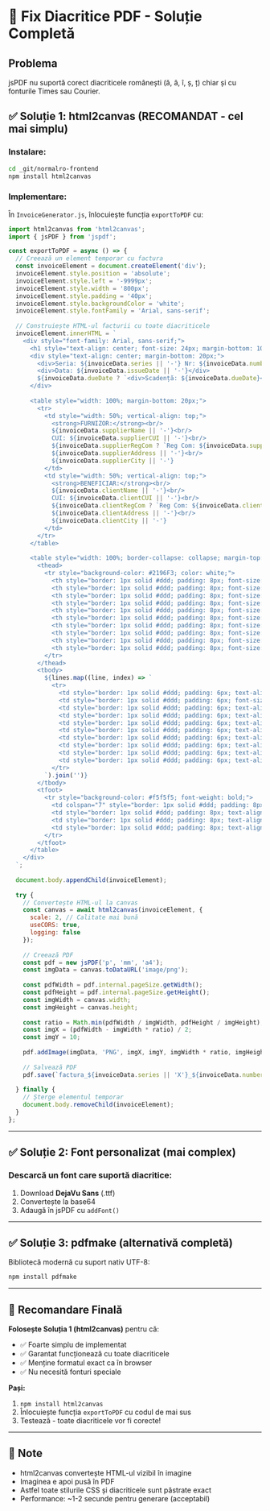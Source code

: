 # 🔧 Fix Diacritice PDF - Soluție Completă

## Problema
jsPDF nu suportă corect diacriticele românești (ă, â, î, ș, ț) chiar și cu fonturile Times sau Courier.

## ✅ Soluție 1: html2canvas (RECOMANDAT - cel mai simplu)

### Instalare:
```bash
cd _git/normalro-frontend
npm install html2canvas
```

### Implementare:
În `InvoiceGenerator.js`, înlocuiește funcția `exportToPDF` cu:

```javascript
import html2canvas from 'html2canvas';
import { jsPDF } from 'jspdf';

const exportToPDF = async () => {
  // Creează un element temporar cu factura
  const invoiceElement = document.createElement('div');
  invoiceElement.style.position = 'absolute';
  invoiceElement.style.left = '-9999px';
  invoiceElement.style.width = '800px';
  invoiceElement.style.padding = '40px';
  invoiceElement.style.backgroundColor = 'white';
  invoiceElement.style.fontFamily = 'Arial, sans-serif';
  
  // Construiește HTML-ul facturii cu toate diacriticele
  invoiceElement.innerHTML = `
    <div style="font-family: Arial, sans-serif;">
      <h1 style="text-align: center; font-size: 24px; margin-bottom: 10px;">FACTURĂ</h1>
      <div style="text-align: center; margin-bottom: 20px;">
        <div>Seria: ${invoiceData.series || '-'} Nr: ${invoiceData.number || '-'}</div>
        <div>Data: ${invoiceData.issueDate || '-'}</div>
        ${invoiceData.dueDate ? `<div>Scadență: ${invoiceData.dueDate}</div>` : ''}
      </div>
      
      <table style="width: 100%; margin-bottom: 20px;">
        <tr>
          <td style="width: 50%; vertical-align: top;">
            <strong>FURNIZOR:</strong><br/>
            ${invoiceData.supplierName || '-'}<br/>
            CUI: ${invoiceData.supplierCUI || '-'}<br/>
            ${invoiceData.supplierRegCom ? `Reg Com: ${invoiceData.supplierRegCom}<br/>` : ''}
            ${invoiceData.supplierAddress || '-'}<br/>
            ${invoiceData.supplierCity || '-'}
          </td>
          <td style="width: 50%; vertical-align: top;">
            <strong>BENEFICIAR:</strong><br/>
            ${invoiceData.clientName || '-'}<br/>
            CUI: ${invoiceData.clientCUI || '-'}<br/>
            ${invoiceData.clientRegCom ? `Reg Com: ${invoiceData.clientRegCom}<br/>` : ''}
            ${invoiceData.clientAddress || '-'}<br/>
            ${invoiceData.clientCity || '-'}
          </td>
        </tr>
      </table>
      
      <table style="width: 100%; border-collapse: collapse; margin-top: 20px;">
        <thead>
          <tr style="background-color: #2196F3; color: white;">
            <th style="border: 1px solid #ddd; padding: 8px; font-size: 10px;">Nr.</th>
            <th style="border: 1px solid #ddd; padding: 8px; font-size: 10px;">Produs/Serviciu</th>
            <th style="border: 1px solid #ddd; padding: 8px; font-size: 10px;">Cant.</th>
            <th style="border: 1px solid #ddd; padding: 8px; font-size: 10px;">Preț Net</th>
            <th style="border: 1px solid #ddd; padding: 8px; font-size: 10px;">TVA%</th>
            <th style="border: 1px solid #ddd; padding: 8px; font-size: 10px;">Suma TVA</th>
            <th style="border: 1px solid #ddd; padding: 8px; font-size: 10px;">Preț Brut</th>
            <th style="border: 1px solid #ddd; padding: 8px; font-size: 10px;">Total Net</th>
            <th style="border: 1px solid #ddd; padding: 8px; font-size: 10px;">Total TVA</th>
            <th style="border: 1px solid #ddd; padding: 8px; font-size: 10px;">Total Brut</th>
          </tr>
        </thead>
        <tbody>
          ${lines.map((line, index) => `
            <tr>
              <td style="border: 1px solid #ddd; padding: 6px; text-align: center; font-size: 9px;">${index + 1}</td>
              <td style="border: 1px solid #ddd; padding: 6px; font-size: 9px;">${line.product || '-'}</td>
              <td style="border: 1px solid #ddd; padding: 6px; text-align: center; font-size: 9px;">${line.quantity}</td>
              <td style="border: 1px solid #ddd; padding: 6px; text-align: right; font-size: 9px;">${line.unitNetPrice} RON</td>
              <td style="border: 1px solid #ddd; padding: 6px; text-align: center; font-size: 9px;">${line.vatRate}%</td>
              <td style="border: 1px solid #ddd; padding: 6px; text-align: right; font-size: 9px;">${calculateLineVat(line)} RON</td>
              <td style="border: 1px solid #ddd; padding: 6px; text-align: right; font-size: 9px;">${line.unitGrossPrice} RON</td>
              <td style="border: 1px solid #ddd; padding: 6px; text-align: right; font-size: 9px;">${calculateLineTotal(line, 'net')} RON</td>
              <td style="border: 1px solid #ddd; padding: 6px; text-align: right; font-size: 9px;">${calculateLineTotal(line, 'vat')} RON</td>
              <td style="border: 1px solid #ddd; padding: 6px; text-align: right; font-size: 9px;">${calculateLineTotal(line, 'gross')} RON</td>
            </tr>
          `).join('')}
        </tbody>
        <tfoot>
          <tr style="background-color: #f5f5f5; font-weight: bold;">
            <td colspan="7" style="border: 1px solid #ddd; padding: 8px; font-size: 10px;">TOTAL FACTURĂ</td>
            <td style="border: 1px solid #ddd; padding: 8px; text-align: right; font-size: 10px;">${calculateTotals().net} RON</td>
            <td style="border: 1px solid #ddd; padding: 8px; text-align: right; font-size: 10px;">${calculateTotals().vat} RON</td>
            <td style="border: 1px solid #ddd; padding: 8px; text-align: right; font-size: 10px;">${calculateTotals().gross} RON</td>
          </tr>
        </tfoot>
      </table>
    </div>
  `;
  
  document.body.appendChild(invoiceElement);
  
  try {
    // Convertește HTML-ul la canvas
    const canvas = await html2canvas(invoiceElement, {
      scale: 2, // Calitate mai bună
      useCORS: true,
      logging: false
    });
    
    // Creează PDF
    const pdf = new jsPDF('p', 'mm', 'a4');
    const imgData = canvas.toDataURL('image/png');
    
    const pdfWidth = pdf.internal.pageSize.getWidth();
    const pdfHeight = pdf.internal.pageSize.getHeight();
    const imgWidth = canvas.width;
    const imgHeight = canvas.height;
    
    const ratio = Math.min(pdfWidth / imgWidth, pdfHeight / imgHeight);
    const imgX = (pdfWidth - imgWidth * ratio) / 2;
    const imgY = 10;
    
    pdf.addImage(imgData, 'PNG', imgX, imgY, imgWidth * ratio, imgHeight * ratio);
    
    // Salvează PDF
    pdf.save(`factura_${invoiceData.series || 'X'}_${invoiceData.number || '000'}_${invoiceData.issueDate}.pdf`);
    
  } finally {
    // Șterge elementul temporar
    document.body.removeChild(invoiceElement);
  }
};
```

---

## ✅ Soluție 2: Font personalizat (mai complex)

### Descarcă un font care suportă diacritice:
1. Download **DejaVu Sans** (.ttf)
2. Convertește la base64
3. Adaugă în jsPDF cu `addFont()`

---

## ✅ Soluție 3: pdfmake (alternativă completă)

Bibliotecă modernă cu suport nativ UTF-8:

```bash
npm install pdfmake
```

---

## 🚀 Recomandare Finală

**Folosește Soluția 1 (html2canvas)** pentru că:
- ✅ Foarte simplu de implementat
- ✅ Garantat funcționează cu toate diacriticele
- ✅ Menține formatul exact ca în browser
- ✅ Nu necesită fonturi speciale

**Pași:**
1. `npm install html2canvas`
2. Înlocuiește funcția `exportToPDF` cu codul de mai sus
3. Testează - toate diacriticele vor fi corecte!

---

## 📝 Note

- html2canvas convertește HTML-ul vizibil în imagine
- Imaginea e apoi pusă în PDF
- Astfel toate stilurile CSS și diacriticele sunt păstrate exact
- Performance: ~1-2 secunde pentru generare (acceptabil)

